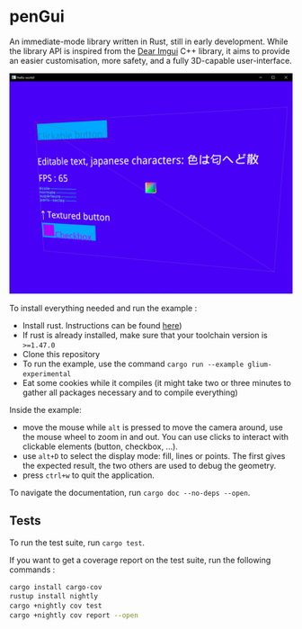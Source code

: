 # penGui

An immediate-mode library written in Rust, still in early development.
While the library API is inspired from the [Dear Imgui](https://github.com/ocornut/imgui) C++ library, it aims to provide an easier customisation, more safety, and a fully 3D-capable user-interface.

![current capabilities](resources/demo.png)

To install everything needed and run the example :

- Install rust. Instructions can be found [here](https://www.rust-lang.org/tools/install))
- If rust is already installed, make sure that your toolchain version is `>=1.47.0`
- Clone this repository
- To run the example, use the command `cargo run --example glium-experimental`
- Eat some cookies while it compiles (it might take two or three minutes to gather all packages necessary and to compile everything)


Inside the example:
- move the mouse while `alt` is pressed to move the camera around, use the mouse wheel to zoom in and out. You can use clicks to interact with clickable elements (button, checkbox, ...).
- use `alt+D` to select the display mode: fill, lines or points. The first gives the expected result, the two others are used to debug the geometry.
- press `ctrl+w` to quit the application.

To navigate the documentation, run `cargo doc --no-deps --open`.

## Tests

To run the test suite, run `cargo test`.

If you want to get a coverage report on the test suite, run the following commands :

```sh
cargo install cargo-cov
rustup install nightly
cargo +nightly cov test
cargo +nightly cov report --open
```